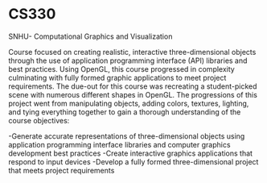 # CS330
SNHU- Computational Graphics and Visualization

Course focused on creating realistic, interactive three-dimensional objects through the use of application programming interface (API) libraries and best practices. Using OpenGL, this course progressed in complexity culminating with fully formed graphic applications to meet project requirements. The due-out for this course was recreating a student-picked scene with numerous different shapes in OpenGL. The progressions of this project went from manipulating objects, adding colors, textures, lighting, and tying everything together to gain a thorough understanding of the course objectives:

-Generate accurate representations of three-dimensional objects using application programming interface libraries and computer graphics development best practices 
-Create interactive graphics applications that respond to input devices
-Develop a fully formed three-dimensional project that meets project requirements 
